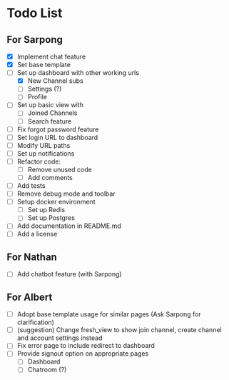 # Todo List

## For Sarpong

- [x] Implement chat feature
- [x] Set base template
- [ ] Set up dashboard with other working urls
  - [x] New Channel subs
  - [ ] Settings (?)
  - [ ] Profile
- [ ] Set up basic view with
  - [ ] Joined Channels
  - [ ] Search feature
- [ ] Fix forgot password feature
- [ ] Set login URL to dashboard
- [ ] Modify URL paths
- [ ] Set up notifications
- [ ] Refactor code:
  - [ ] Remove unused code
  - [ ] Add comments
- [ ] Add tests
- [ ] Remove debug mode and toolbar
- [ ] Setup docker environment
  - [ ] Set up Redis
  - [ ] Set up Postgres
- [ ] Add documentation in README.md
- [ ] Add a license

## For Nathan

- [ ] Add chatbot feature (with Sarpong)

## For Albert

- [ ] Adopt base template usage for similar pages (Ask Sarpong for clarification)
- [ ] (suggestion) Change fresh_view to show join channel, create channel and account settings instead
- [ ] Fix error page to include redirect to dashboard
- [ ] Provide signout option on appropriate pages
  - [ ] Dashboard
  - [ ] Chatroom (?)

<!-- Put an x in the square brackets when done -->
